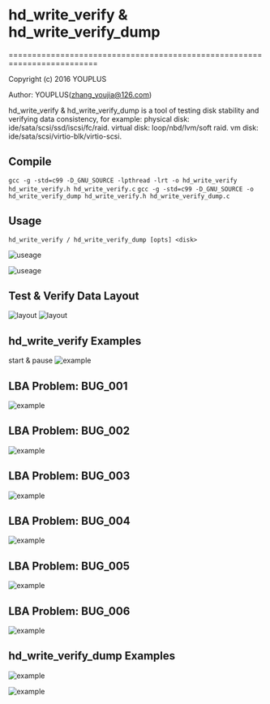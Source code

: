 # hd_write_verify & hd_write_verify_dump
=========================================================================

Copyright (c) 2016 YOUPLUS

Author: YOUPLUS(<zhang_youjia@126.com>)

hd_write_verify & hd_write_verify_dump is a tool of testing disk stability and verifying data consistency, for example: physical disk: ide/sata/scsi/ssd/iscsi/fc/raid. virtual disk: loop/nbd/lvm/soft raid. vm disk: ide/sata/scsi/virtio-blk/virtio-scsi.

## Compile
`gcc -g -std=c99 -D_GNU_SOURCE -lpthread -lrt -o hd_write_verify hd_write_verify.h hd_write_verify.c`
`gcc -g -std=c99 -D_GNU_SOURCE -o hd_write_verify_dump hd_write_verify.h hd_write_verify_dump.c`

## Usage
`hd_write_verify / hd_write_verify_dump [opts] <disk>`

![useage](./test/hd_write_verify%20help.png)

![useage](./test/hd_write_verify_dump%20help.png)

## Test & Verify Data Layout
![layout](./test/hd_write_verify%20V0.05.png)
![layout](./test/layout.png)

## hd_write_verify Examples
start & pause
![example](./test/pause%20%26%20start.png)

## LBA Problem: BUG_001
![example](./test/BUG_001.png)

## LBA Problem: BUG_002
![example](./test/BUG_002.png)

## LBA Problem: BUG_003
![example](./test/BUG_003.png)

## LBA Problem: BUG_004
![example](./test/BUG_004\(2\).png)

## LBA Problem: BUG_005
![example](./test/BUG_005.png)

## LBA Problem: BUG_006
![example](./test/BUG_006\(3\).png)

## hd_write_verify_dump Examples
![example](./test/hd_write_verify_dump.png)

![example](./test/hd_write_verify_dump\(4\).png)
